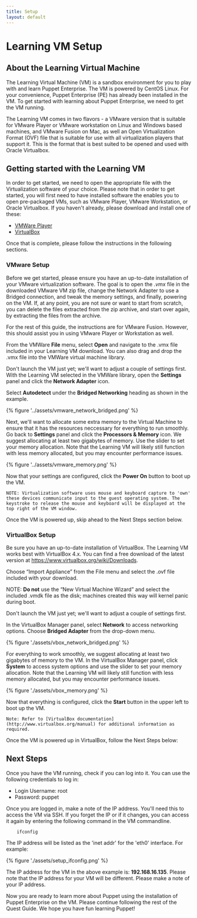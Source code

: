 ```yaml
---
title: Setup
layout: default
---
```


# Learning VM Setup

## About the Learning Virtual Machine

The Learning Virtual Machine (VM) is a sandbox environment for you to play with and learn Puppet Enterprise. The VM is powered by CentOS Linux. For your convenience, Puppet Enterprise (PE) has already been installed in the VM. To get started with learning about Puppet Enterprise, we need to get the VM running. 

The Learning VM comes in two flavors - a VMware version that is suitable for VMware Player or VMware workstation on Linux and Windows based machines, and VMware Fusion on Mac, as well an Open Virtualization Format (OVF) file that is suitable for use with all virtualization players that support it. This is the format that is best suited to be opened and used with Oracle Virtualbox. 

## Getting started with the Learning VM

In order to get started, we need to open the appropriate file with the Virtualization software of your choice. Please note that in order to get started, you will first need to have installed software the enables you to open pre-packaged VMs, such as VMware Player, VMware Workstation, or Oracle Virtualbox. If you haven't already, please download and install one of these:

* [VMWare Player](http://www.vmware.com/go/downloadplayer)
* [VirtualBox](https://www.virtualbox.org/wiki/Downloads)

Once that is complete, please follow the instructions in the following sections.

### VMware Setup

Before we get started, please ensure you have an up-to-date installation of your VMware virtualization software. The goal is to open the *.vmx*  file in the downloaded VMware VM zip file, change the Network Adapter to use a Bridged connection, and tweak the memory settings, and finally, powering on the VM. If, at any point, you are not sure or want to start from scratch, you can delete the files extracted from the zip archive, and start over again, by extracting the files from the archive.

For the rest of this guide, the instructions are for VMware Fusion. However, this should assist you in using VMware Player or Workstation as well.

From the VMWare __File__ menu, select __Open__ and navigate to the .vmx file included in your Learning VM download. You can also drag and drop the .vmx file into the VMWare virtual machine library.

Don't launch the VM just yet; we'll want to adjust a couple of settings first. With the Learning VM selected in the VMWare library, open the __Settings__ panel and click the __Network Adapter__ icon.

Select __Autodetect__ under the __Bridged Networking__ heading as shown in the example.

{% figure '../assets/vmware_network_bridged.png' %}

Next, we'll want to allocate some extra memory to the Virtual Machine to ensure that it has the resources neccessary for everything to run smoothly. Go back to __Settings__ panel and click the __Processors & Memory__ icon. We suggest allocating at least two gigabytes of memory. Use the slider to set your memory allocation. Note that the Learning VM will likely still function with less memory allocated, but you may encounter performance issues.

{% figure '../assets/vmware_memory.png' %}

Now that your settings are configured, click the __Power On__ button to boot up the VM.

	NOTE: Virtualization software uses mouse and keyboard capture to 'own' these devices communicate input to the guest operating system. The keystroke to release the mouse and keyboard will be displayed at the top right of the VM window.

Once the VM is powered up, skip ahead to the Next Steps section below.

### VirtualBox Setup

Be sure you have an up-to-date installation of VirtualBox. The Learning VM works best with VirtualBox 4.x. You can find a free download of the latest version at https://www.virtualbox.org/wiki/Downloads.

Choose “Import Appliance” from the File menu and select the .ovf file included with your download.
	
NOTE: __Do not__ use the “New Virtual Machine Wizard” and select the included .vmdk file as the disk; machines created this way will kernel panic during boot. 

Don't launch the VM just yet; we'll want to adjust a couple of settings first. 

In the VirtualBox Manager panel, select __Network__ to access networking options. Choose __Bridged Adapter__ from the drop-down menu.

{% figure './assets/vbox_network_bridged.png' %}

For everything to work smoothly, we suggest allocating at least two gigabytes of memory to the VM. In the VirtualBox Manager panel, click __System__ to access system options and use the slider to set your memory allocation. Note that the Learning VM will likely still function with less memory allocated, but you may encounter performance issues.

{% figure './assets/vbox_memory.png' %}

Now that everything is configured, click the __Start__ button in the upper left to boot up the VM.

	Note: Refer to [VirtualBox documentation](http://www.virtualbox.org/manual) for additional information as required.

Once the VM is powered up in VirtualBox, follow the Next Steps below:

## Next Steps

Once you have the VM running, check if you can log into it. You can use the following credentials to log in:  

* Login Username: root
* Password: puppet

Once you are logged in, make a note of the IP address. You'll need this to access the VM via SSH. If you forget the IP or if it changes, you can access it again by entering the following command in the VM commandline.

		ifconfig

The IP address will be listed as the 'inet addr' for the 'eth0' interface. For example:

{% figure './assets/setup_ifconfig.png' %}

The IP address for the VM in the above example is: __192.168.16.135__. Please note that the IP address for your VM will be different. Please make a note of your IP address.

Now you are ready to learn more about Puppet using the installation of Puppet Enterprise on the VM. Please continue following the rest of the Quest Guide. We hope you have fun learning Puppet!

